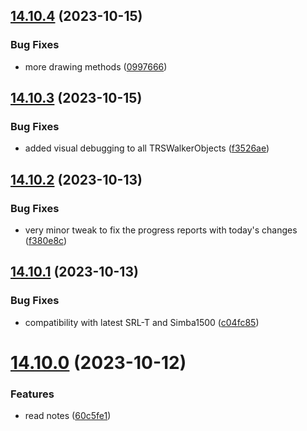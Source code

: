 ## [14.10.4](https://github.com/Torwent/WaspLib/compare/v14.10.3...v14.10.4) (2023-10-15)


### Bug Fixes

* more drawing methods ([0997666](https://github.com/Torwent/WaspLib/commit/099766656193bf97d4d11cda5dc24652a3158003))



## [14.10.3](https://github.com/Torwent/WaspLib/compare/v14.10.2...v14.10.3) (2023-10-15)


### Bug Fixes

* added visual debugging to all TRSWalkerObjects ([f3526ae](https://github.com/Torwent/WaspLib/commit/f3526ae98308501f6545ea3b6e1168ca199ef162))



## [14.10.2](https://github.com/Torwent/WaspLib/compare/v14.10.1...v14.10.2) (2023-10-13)


### Bug Fixes

* very minor tweak to fix the progress reports with today's changes ([f380e8c](https://github.com/Torwent/WaspLib/commit/f380e8caf29f2649b26285cdc0a9c6f40552ebd3))



## [14.10.1](https://github.com/Torwent/WaspLib/compare/v14.10.0...v14.10.1) (2023-10-13)


### Bug Fixes

* compatibility with latest SRL-T and Simba1500 ([c04fc85](https://github.com/Torwent/WaspLib/commit/c04fc85e84a7c712a2f7b494b7a2f77e6fe68bea))



# [14.10.0](https://github.com/Torwent/WaspLib/compare/v14.9.5...v14.10.0) (2023-10-12)


### Features

* read notes ([60c5fe1](https://github.com/Torwent/WaspLib/commit/60c5fe124917983e9c04dab7b09394145643f196))



